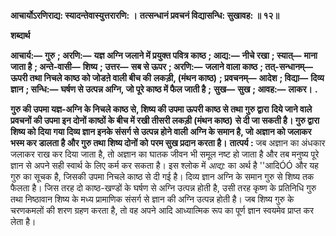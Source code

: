 **आचार्योऽरणिराद्य: स्यादन्तेवास्युत्तरारणि: ।** **तत्सन्धानं प्रवचनं विद्यासन्धि: सुखावह: ॥ १२॥** 

**शब्दार्थ** 

**आचार्य:—** **गुरु** **; अरणि:—** **यज्ञ अग्नि जलाने में प्रयुक्त पवित्र काष्ठ** **; आद्य:—** **नीचे रखा** **; स्यात्—** **माना जाता है** **; अन्ते-वासी—** **शिष्य** **; उत्तर—** **सब से ऊपर** **; अरणि:—** **जलाने वाला काष्ठ** **; तत्-सन्धानम्—** **ऊपरी तथा निचले काष्ठ को जोडऩे वाली बीच की** **लकड़ी, (मंथन काष्ठ)** **; प्रवचनम्—** **आदेश** **; विद्या—** **दिव्य ज्ञान** **; सन्धि:—** **घर्षण से उत्पन्न अग्नि, जो पूरे काष्ठ में फैल जाती है** **;** **सुख—** **सुख** **; आवह:—** **लाकर।** **.** 

**गुरु की उपमा यज्ञ-अग्नि के निचले काष्ठ से, शिष्य की उपमा ऊपरी काष्ठ से तथा गुरु द्वारा** **दिये जाने वाले प्रवचनों की उपमा इन दोनों काष्ठों के बीच में रखी तीसरी लकड़ी (मंथन काष्ठ)** **से दी जा सकती है। गुरु द्वारा शिष्य को दिया गया दिव्य ज्ञान इनके संसर्ग से उत्पन्न होने वाली** **अग्नि के समान है, जो अज्ञान को जलाकर भस्म कर डालता है और गुरु तथा शिष्य दोनों को** **परम सुख प्रदान करता है।** **तात्पर्य :** जब अज्ञान का अंधकार जलाकर राख कर दिया जाता है, तो अज्ञान का घातक जीवन भी समूल नष्ट हो जाता है और तब मनुष्य पूरे ज्ञान से अपने सही स्वार्थ के लिए कर्म कर सकता है। इस श्लोक में *आद्य:* का अर्थ है ''आदिÓÓ और यह गुरु का सूचक है, जिसकी उपमा निचले काष्ठ से दी गई है। दिव्य ज्ञान अग्नि के समान गुरु से शिष्य तक फैलता है। जिस तरह दो काष्ठ-खण्डों के घर्षण से अग्नि उत्पन्न होती है, उसी तरह कृष्ण के प्रतिनिधि गुरु तथा निष्ठावान शिष्य के मध्य प्रामाणिक संसर्ग से ज्ञान की अग्नि उत्पन्न होती है। जब शिष्य गुरु के चरणकमलों की शरण ग्रहण करता है, तो वह अपने आदि आध्यात्मिक रूप का पूर्ण ज्ञान स्वयमेव प्राप्त कर लेता है।  
